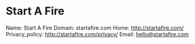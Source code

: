 
# Start A Fire

Name: Start A Fire
Domain: startafire.com
Home: http://startafire.com/
Privacy_policy: http://startafire.com/privacy/
Email: hello@startafire.com
